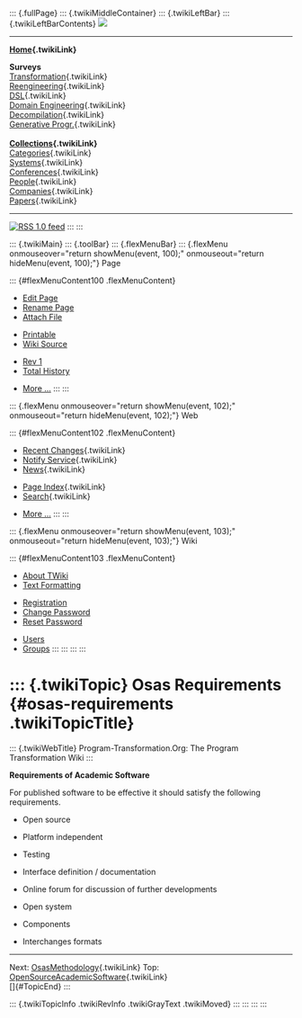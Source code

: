 ::: {.fullPage}
::: {.twikiMiddleContainer}
::: {.twikiLeftBar}
::: {.twikiLeftBarContents}
![](../pub/transformation.gif)

------------------------------------------------------------------------

**[Home](WebHome){.twikiLink}**

**Surveys**\
[Transformation](ProgramTransformation){.twikiLink}\
[Reengineering](ReengineeringWiki){.twikiLink}\
[DSL](DomainSpecificLanguages){.twikiLink}\
[Domain Engineering](DomainEngineering){.twikiLink}\
[Decompilation](DeCompilation){.twikiLink}\
[Generative Progr.](GenerativeProgrammingWiki){.twikiLink}\
\
**[Collections](CategoryCollection){.twikiLink}**\
[Categories](CategoryCategory){.twikiLink}\
[Systems](TransformationSystems){.twikiLink}\
[Conferences](TransformationConferences){.twikiLink}\
[People](TransformationPeople){.twikiLink}\
[Companies](TransformationCompanies){.twikiLink}\
[Papers](CategoryPaper){.twikiLink}

------------------------------------------------------------------------

[![](../pub/rss.gif "RSS 1.0 feed")](WebRss@skin=rss)
:::
:::

::: {.twikiMain}
::: {.toolBar}
::: {.flexMenuBar}
::: {.flexMenu onmouseover="return showMenu(event, 100);" onmouseout="return hideMenu(event, 100);"}
Page

::: {#flexMenuContent100 .flexMenuContent}
-   [Edit
    Page](http://www.program-transformation.org/edit/Transform/OsasRequirements?t=1536826527)
-   [Rename
    Page](http://www.program-transformation.org/rename/Transform/OsasRequirements)
-   [Attach
    File](http://www.program-transformation.org/attach/Transform/OsasRequirements)

<!-- -->

-   [Printable](http://www.program-transformation.org/view/Transform/OsasRequirements?skin=print.pattern)
-   [Wiki
    Source](http://www.program-transformation.org/view/Transform/OsasRequirements?skin=text&raw=on&contenttype=text/plain)

<!-- -->

-   [Rev
    1](http://www.program-transformation.org/view/Transform/OsasRequirements?rev=1.1)
-   [Total
    History](http://www.program-transformation.org/rdiff/Transform/OsasRequirements)

<!-- -->

-   [More
    \...](http://www.program-transformation.org/oops/Transform/OsasRequirements?template=oopsmore&param1=1.1&param2=1.1)
:::
:::

::: {.flexMenu onmouseover="return showMenu(event, 102);" onmouseout="return hideMenu(event, 102);"}
Web

::: {#flexMenuContent102 .flexMenuContent}
-   [Recent Changes](WebChanges){.twikiLink}
-   [Notify Service](WebNotify){.twikiLink}
-   [News](WebNews){.twikiLink}

<!-- -->

-   [Page Index](WebIndex){.twikiLink}
-   [Search](WebSearch){.twikiLink}

<!-- -->

-   [More
    \...](http://www.program-transformation.org/oops/Transform/OsasRequirements?template=oopsmore&param1=1.1&param2=1.1)
:::
:::

::: {.flexMenu onmouseover="return showMenu(event, 103);" onmouseout="return hideMenu(event, 103);"}
Wiki

::: {#flexMenuContent103 .flexMenuContent}
-   [About
    TWiki](http://www.program-transformation.org/view/TWiki/WebHome)
-   [Text
    Formatting](http://www.program-transformation.org/view/TWiki/TextFormattingRules)

<!-- -->

-   [Registration](http://www.program-transformation.org/view/TWiki/TWikiRegistration)
-   [Change
    Password](http://www.program-transformation.org/view/TWiki/ChangePassword)
-   [Reset
    Password](http://www.program-transformation.org/view/TWiki/ResetPassword)

<!-- -->

-   [Users](http://www.program-transformation.org/view/Main/TWikiUsers)
-   [Groups](http://www.program-transformation.org/view/Main/TWikiGroups)
:::
:::
:::
:::

::: {.twikiTopic}
Osas Requirements {#osas-requirements .twikiTopicTitle}
=================

::: {.twikiWebTitle}
Program-Transformation.Org: The Program Transformation Wiki
:::

**Requirements of Academic Software**

For published software to be effective it should satisfy the following
requirements.

-   Open source

<!-- -->

-   Platform independent

<!-- -->

-   Testing

<!-- -->

-   Interface definition / documentation

<!-- -->

-   Online forum for discussion of further developments

<!-- -->

-   Open system

<!-- -->

-   Components

<!-- -->

-   Interchanges formats

------------------------------------------------------------------------

Next: [OsasMethodology](OsasMethodology){.twikiLink} Top:
[OpenSourceAcademicSoftware](OpenSourceAcademicSoftware){.twikiLink}\
[]{#TopicEnd}
:::

::: {.twikiTopicInfo .twikiRevInfo .twikiGrayText .twikiMoved}
:::
:::
:::
:::

